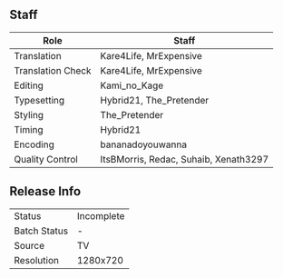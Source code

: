 ## Staff

| Role              | Staff                                 |
|-------------------|---------------------------------------|
| Translation       | Kare4Life, MrExpensive                |
| Translation Check | Kare4Life, MrExpensive                |
| Editing           | Kami_no_Kage                          |
| Typesetting       | Hybrid21, The_Pretender               |
| Styling           | The_Pretender                         |
| Timing            | Hybrid21                              |
| Encoding          | bananadoyouwanna                      |
| Quality Control   | ItsBMorris, Redac, Suhaib, Xenath3297 |

## Release Info

|              |            |
|--------------|------------|
| Status       | Incomplete |
| Batch Status | -          |
| Source       | TV         |
| Resolution   | 1280x720   |
